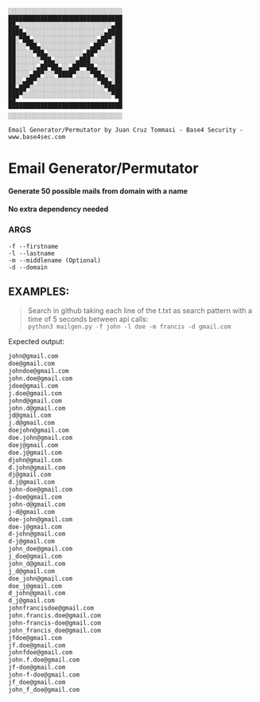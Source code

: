 ```
░░░░░░░░░░░░░░░░░░░░░░░░░░░░░░░░
████████████████████████████████
██▄░░░░░░░░░░░░░░░░░░░░░░░░░░▄██
████▄░░░░░░░░░░░░░░░░░░░░░░▄████
██░▀██▄░░░░░░░░░░░░░░░░░░▄██▀░██
██░░░▀██▄░░░░░░░░░░░░░░▄██▀░░░██
██░░░░░▀██▄░░░░░░░░░░▄██▀░░░░░██
██░░░░░░░▀██▄░░░░░░▄███░░░░░░░██
██░░░░░░▄██▀██▄░░▄██▀▀██▄░░░░░██
██░░░░▄██▀░░░▀████▀░░░░▀██▄░░░██
██░░▄██▀░░░░░░░░░░░░░░░░░▀██▄░██
██▄██▀░░░░░░░░░░░░░░░░░░░░░▀████
███▀░░░░░░░░░░░░░░░░░░░░░░░░░▀██
██▄▄▄▄▄▄▄▄▄▄▄▄▄▄▄▄▄▄▄▄▄▄▄▄▄▄▄▄▄█
▀▀▀▀▀▀▀▀▀▀▀▀▀▀▀▀▀▀▀▀▀▀▀▀▀▀▀▀▀▀▀▀
░░░░░░░░░░░░░░░░░░░░░░░░░░░░░░░░

Email Generator/Permutator by Juan Cruz Tommasi - Base4 Security - www.base4sec.com
```

# **Email Generator/Permutator**
#### Generate 50 possible mails from domain with a name

#### No extra dependency needed

### **ARGS**
```
-f --firstname
-l --lastname
-m --middlename (Optional)
-d --domain
```

## **EXAMPLES**:

> Search in github taking each line of the t.txt as search pattern with a time of 5 seconds between api calls:  
> `python3 mailgen.py -f john -l doe -m francis -d gmail.com`  

Expected output:
```bash
john@gmail.com
doe@gmail.com
johndoe@gmail.com
john.doe@gmail.com
jdoe@gmail.com
j.doe@gmail.com
johnd@gmail.com
john.d@gmail.com
jd@gmail.com
j.d@gmail.com
doejohn@gmail.com
doe.john@gmail.com
doej@gmail.com
doe.j@gmail.com
djohn@gmail.com
d.john@gmail.com
dj@gmail.com
d.j@gmail.com
john-doe@gmail.com
j-doe@gmail.com
john-d@gmail.com
j-d@gmail.com
doe-john@gmail.com
doe-j@gmail.com
d-john@gmail.com
d-j@gmail.com
john_doe@gmail.com
j_doe@gmail.com
john_d@gmail.com
j_d@gmail.com
doe_john@gmail.com
doe_j@gmail.com
d_john@gmail.com
d_j@gmail.com
johnfrancisdoe@gmail.com
john.francis.doe@gmail.com
john-francis-doe@gmail.com
john_francis_doe@gmail.com
jfdoe@gmail.com
jf.doe@gmail.com
johnfdoe@gmail.com
john.f.doe@gmail.com
jf-doe@gmail.com
john-f-doe@gmail.com
jf_doe@gmail.com
john_f_doe@gmail.com
```
